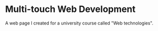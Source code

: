 Multi-touch Web Development
===========================

A web page I created for a university course called "Web technologies".
